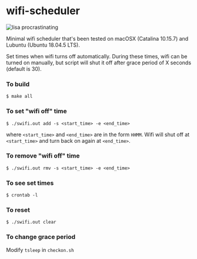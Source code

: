 # wifi-scheduler

![lisa procrastinating](https://i.pinimg.com/originals/6d/07/0d/6d070de76132768479562d36b08f6be8.png)

Minimal wifi scheduler that's been tested on macOSX (Catalina 10.15.7) and Lubuntu (Ubuntu 18.04.5 LTS). 

Set times when wifi turns off automatically. During these times, wifi can be turned on manually, but script will shut it off after grace period of X seconds (default is 30). 

### To build
```
$ make all
```

### To set "wifi off" time
```
$ ./swifi.out add -s <start_time> -e <end_time>
```
where `<start_time>` and `<end_time>` are in the form `HHMM`. Wifi will shut off at `<start_time>` and turn back on again at `<end_time>`. 

### To remove "wifi off" time
```
$ ./swifi.out rmv -s <start_time> -e <end_time>
```

### To see set times
```
$ crontab -l
```

### To reset
```
$ ./swifi.out clear
```

### To change grace period
Modify `tsleep` in `checkon.sh`
